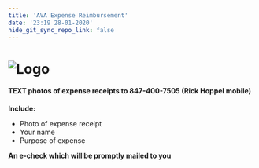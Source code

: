 ```yaml
---
title: 'AVA Expense Reimbursement'
date: '23:19 28-01-2020'
hide_git_sync_repo_link: false
---
```


[Logo]: /images/Oak_Tree2_100.png

# ![Logo]
#### TEXT photos of expense receipts to **847-400-7505** (Rick Hoppel mobile) 

**Include:**
* Photo of expense receipt
* Your name
* Purpose of expense

**An e-check which will be promptly mailed to you**
